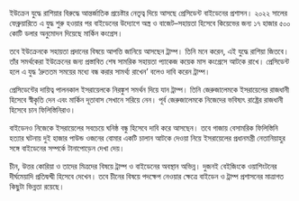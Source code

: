 ইউক্রেন যুদ্ধে রাশিয়ার বিরুদ্ধে আন্তর্জাতিক প্রচেষ্টার নেতৃত্ব দিয়ে আসছে প্রেসিডেন্ট বাইডেনের প্রশাসন। ২০২২ সালের ফেব্রুয়ারিতে এ যুদ্ধ শুরু হওয়ার পর বাইডেনের উদ্যোগে অস্ত্র ও বাজেট–সহায়তা হিসেবে কিয়েভের জন্য ১৭ হাজার ৫০০ কোটি ডলার অনুমোদন দিয়েছে মার্কিন কংগ্রেস।

তবে ইউক্রেনকে সহায়তা প্রদানের বিষয়ে আপত্তি জানিয়ে আসছেন ট্রাম্প। তিনি মনে করেন, এই যুদ্ধে রাশিয়া জিতবে। তাঁর সমর্থকেরা ইউক্রেনের জন্য প্রস্তাবিত শেষ সামরিক সহায়তা প্যাকেজ কয়েক মাস কংগ্রেসে আটকে রাখে। প্রেসিডেন্ট হলে এ যুদ্ধ ‘দ্রুততম সময়ের মধ্যে বন্ধ করার সামর্থ্য রাখেন’ বলেও দাবি করেন ট্রাম্প।

প্রেসিডেন্টের দায়িত্ব পালনকাল ইসরায়েলকে নিরঙ্কুশ সমর্থন দিয়ে যান ট্রাম্প। তিনি জেরুজালেমকে ইসরায়েলের রাজধানী হিসেবে স্বীকৃতি দেন এবং মার্কিন দূতাবাস সেখানে সরিয়ে নেন। পূর্ব জেরুজালেমকে নিজেদের ভবিষ্যৎ রাষ্ট্রের রাজধানী হিসেবে চান ফিলিস্তিনিরাও।

বাইডেনও নিজেকে ইসরায়েলের সবচেয়ে ঘনিষ্ঠ বন্ধু হিসেবে দাবি করে আসছেন। তবে গাজায় বেসামরিক ফিলিস্তিনি হত্যার ঘটনায় দুই হাজার পাউন্ড ওজনের বোমার একটি চালান আটকে দেওয়া নিয়ে ইসরায়েলের প্রধানমন্ত্রী নেতানিয়াহুর সঙ্গে বাইডেনের সম্পর্কে টানাপোড়েন দেখা দেয়।

চীন, উত্তর কোরিয়া ও তাদের মিত্রদের বিষয়ে ট্রাম্প ও বাইডেনের অবস্থান অভিন্ন। দুজনই বেইজিংকে ওয়াশিংটনের দীর্ঘমেয়াদি প্রতিদ্বন্দ্বী হিসেবে দেখেন। তবে চীনের বিষয়ে পদক্ষেপ নেওয়ার ক্ষেত্রে বাইডেন ও ট্রাম্প প্রশাসনের মাত্রাগত কিছুটা ভিন্নতা রয়েছে।
